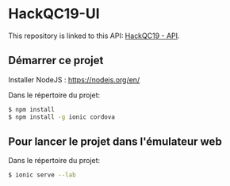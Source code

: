 # HackQC19-UI

This repository is linked to this API: [HackQC19 - API](https://github.com/ClubCedille/hackqc2019).

## Démarrer ce projet

Installer NodeJS : https://nodejs.org/en/

Dans le répertoire du projet:
```bash
$ npm install
$ npm install -g ionic cordova
```

## Pour lancer le projet dans l'émulateur web

Dans le répertoire du projet:
```bash
$ ionic serve --lab
```

